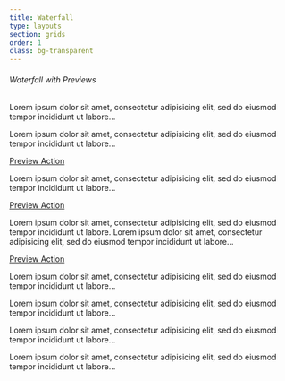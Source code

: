 ```yaml
---
title: Waterfall
type: layouts
section: grids
order: 1
class: bg-transparent
---
```


<h6>Waterfall with Previews</h6>

<div class="waterfall">
	<div class="waterfall-item">
		<div class="preview preview-vertical preview-link">
			<div class="preview-header bg-silver"></div>
			<div class="preview-body">
				<div class="preview-text">
					<p>Lorem ipsum dolor sit amet, consectetur adipisicing elit, sed do eiusmod tempor incididunt ut labore...</p>
				</div>
			</div>
		</div>
	</div>
	<div class="waterfall-item">
		<div class="preview preview-vertical preview-link">
			<div class="preview-header bg-silver"></div>
			<div class="preview-body">
				<div class="preview-text">
					<p>Lorem ipsum dolor sit amet, consectetur adipisicing elit, sed do eiusmod tempor incididunt ut labore...</p>
				</div>
				<div class="preview-footer">
					<a href="#">Preview Action</a>
				</div>
			</div>
		</div>
	</div>
	<div class="waterfall-item">
		<div class="preview preview-vertical preview-link">
			<div class="preview-header bg-silver"></div>
			<div class="preview-body">
				<div class="preview-text">
					<p>Lorem ipsum dolor sit amet, consectetur adipisicing elit, sed do eiusmod tempor incididunt ut labore...</p>
				</div>
				<div class="preview-footer">
					<a href="#">Preview Action</a>
				</div>
			</div>
		</div>
	</div>
	<div class="waterfall-item">
		<div class="preview preview-vertical preview-link">
			<div class="preview-header bg-silver"></div>
			<div class="preview-body">
				<div class="preview-text">
					<p>Lorem ipsum dolor sit amet, consectetur adipisicing elit, sed do eiusmod tempor incididunt ut labore. Lorem ipsum dolor sit amet, consectetur adipisicing elit, sed do eiusmod tempor incididunt ut labore...</p>
				</div>
				<div class="preview-footer">
					<a href="#">Preview Action</a>
				</div>
			</div>
		</div>
	</div>
	<div class="waterfall-item">
		<div class="preview preview-vertical preview-link">
			<div class="preview-header bg-silver"></div>
			<div class="preview-body">
				<div class="preview-text">
					<p>Lorem ipsum dolor sit amet, consectetur adipisicing elit, sed do eiusmod tempor incididunt ut labore...</p>
				</div>
			</div>
		</div>
	</div>
	<div class="waterfall-item">
		<div class="preview preview-vertical preview-link">
			<div class="preview-header bg-silver"></div>
			<div class="preview-body">
				<div class="preview-text">
					<p>Lorem ipsum dolor sit amet, consectetur adipisicing elit, sed do eiusmod tempor incididunt ut labore...</p>
				</div>
			</div>
		</div>
	</div>
	<div class="waterfall-item">
		<div class="preview preview-vertical preview-link">
			<div class="preview-header bg-silver"></div>
			<div class="preview-body">
				<div class="preview-text">
					<p>Lorem ipsum dolor sit amet, consectetur adipisicing elit, sed do eiusmod tempor incididunt ut labore...</p>
				</div>
			</div>
		</div>
	</div>
	<div class="waterfall-item">
		<div class="preview preview-vertical preview-link">
			<div class="preview-header bg-silver"></div>
			<div class="preview-body">
				<div class="preview-text">
					<p>Lorem ipsum dolor sit amet, consectetur adipisicing elit, sed do eiusmod tempor incididunt ut labore...</p>
				</div>
			</div>
		</div>
	</div>
</div>
